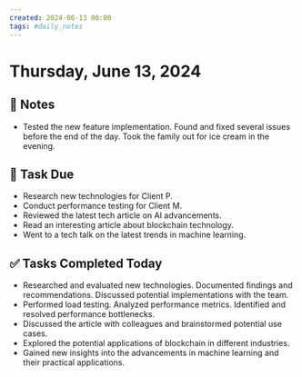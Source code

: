```yaml
---
created: 2024-06-13 00:00
tags: #daily_notes
---
```


# Thursday, June 13, 2024

## 📓 Notes
- Tested the new feature implementation. Found and fixed several issues before the end of the day. Took the family out for ice cream in the evening.

## 📅 Task Due
- Research new technologies for Client P.
- Conduct performance testing for Client M.
- Reviewed the latest tech article on AI advancements.
- Read an interesting article about blockchain technology.
- Went to a tech talk on the latest trends in machine learning.

## ✅ Tasks Completed Today
- Researched and evaluated new technologies. Documented findings and recommendations. Discussed potential implementations with the team.
- Performed load testing. Analyzed performance metrics. Identified and resolved performance bottlenecks.
- Discussed the article with colleagues and brainstormed potential use cases.
- Explored the potential applications of blockchain in different industries.
- Gained new insights into the advancements in machine learning and their practical applications.